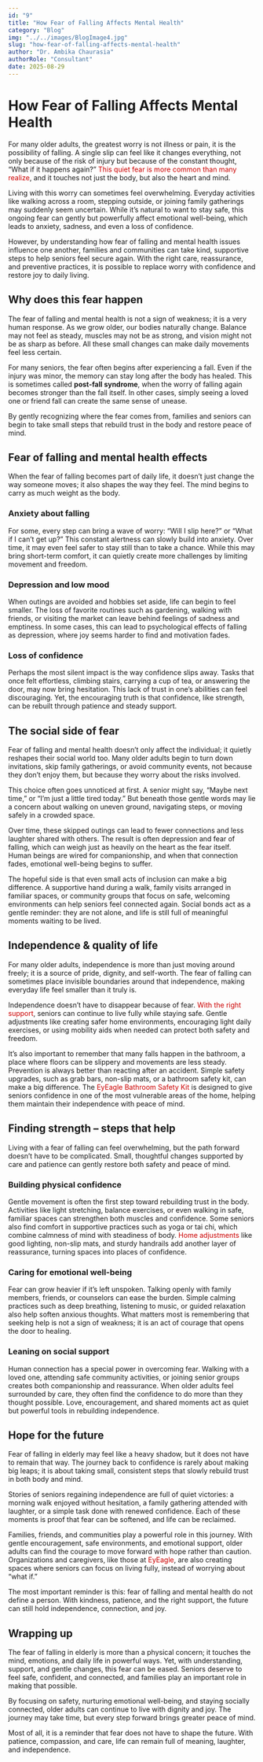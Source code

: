 ```yaml
---
id: "9"
title: "How Fear of Falling Affects Mental Health"
category: "Blog"
img: "../../images/BlogImage4.jpg"
slug: "how-fear-of-falling-affects-mental-health"
author: "Dr. Ambika Chaurasia"
authorRole: "Consultant"
date: 2025-08-29
---
```


# How Fear of Falling Affects Mental Health

For many older adults, the greatest worry is not illness or pain, it is the possibility of falling. A single slip can feel like it changes everything, not only because of the risk of injury but because of the constant thought, “What if it happens again?” <a href="https://eyeagle.ai/blogs/falls-kill-more-seniors-than-you-think" style="color:#CC0000; text-decoration:none;" target="_blank" rel="noopener noreferrer">This quiet fear is more common than many realize</a>, and it touches not just the body, but also the heart and mind.

Living with this worry can sometimes feel overwhelming. Everyday activities like walking across a room, stepping outside, or joining family gatherings may suddenly seem uncertain. While it’s natural to want to stay safe, this ongoing fear can gently but powerfully affect emotional well-being, which leads to anxiety, sadness, and even a loss of confidence.

However, by understanding how fear of falling and mental health issues influence one another, families and communities can take kind, supportive steps to help seniors feel secure again. With the right care, reassurance, and preventive practices, it is possible to replace worry with confidence and restore joy to daily living.

## Why does this fear happen

The fear of falling and mental health is not a sign of weakness; it is a very human response. As we grow older, our bodies naturally change. Balance may not feel as steady, muscles may not be as strong, and vision might not be as sharp as before. All these small changes can make daily movements feel less certain.

For many seniors, the fear often begins after experiencing a fall. Even if the injury was minor, the memory can stay long after the body has healed. This is sometimes called **post-fall syndrome**, when the worry of falling again becomes stronger than the fall itself. In other cases, simply seeing a loved one or friend fall can create the same sense of unease.

By gently recognizing where the fear comes from, families and seniors can begin to take small steps that rebuild trust in the body and restore peace of mind.

## Fear of falling and mental health effects

When the fear of falling becomes part of daily life, it doesn’t just change the way someone moves; it also shapes the way they feel. The mind begins to carry as much weight as the body.

### Anxiety about falling

For some, every step can bring a wave of worry: “Will I slip here?” or “What if I can’t get up?” This constant alertness can slowly build into anxiety. Over time, it may even feel safer to stay still than to take a chance. While this may bring short-term comfort, it can quietly create more challenges by limiting movement and freedom.

### Depression and low mood

When outings are avoided and hobbies set aside, life can begin to feel smaller. The loss of favorite routines such as gardening, walking with friends, or visiting the market can leave behind feelings of sadness and emptiness. In some cases, this can lead to psychological effects of falling as depression, where joy seems harder to find and motivation fades.

### Loss of confidence

Perhaps the most silent impact is the way confidence slips away. Tasks that once felt effortless, climbing stairs, carrying a cup of tea, or answering the door, may now bring hesitation. This lack of trust in one’s abilities can feel discouraging. Yet, the encouraging truth is that confidence, like strength, can be rebuilt through patience and steady support.

## The social side of fear

Fear of falling and mental health doesn’t only affect the individual; it quietly reshapes their social world too. Many older adults begin to turn down invitations, skip family gatherings, or avoid community events, not because they don’t enjoy them, but because they worry about the risks involved.

This choice often goes unnoticed at first. A senior might say, “Maybe next time,” or “I’m just a little tired today.” But beneath those gentle words may lie a concern about walking on uneven ground, navigating steps, or moving safely in a crowded space.

Over time, these skipped outings can lead to fewer connections and less laughter shared with others. The result is often depression and fear of falling, which can weigh just as heavily on the heart as the fear itself. Human beings are wired for companionship, and when that connection fades, emotional well-being begins to suffer.

The hopeful side is that even small acts of inclusion can make a big difference. A supportive hand during a walk, family visits arranged in familiar spaces, or community groups that focus on safe, welcoming environments can help seniors feel connected again. Social bonds act as a gentle reminder: they are not alone, and life is still full of meaningful moments waiting to be lived.

## Independence & quality of life

For many older adults, independence is more than just moving around freely; it is a source of pride, dignity, and self-worth. The fear of falling can sometimes place invisible boundaries around that independence, making everyday life feel smaller than it truly is.

Independence doesn’t have to disappear because of fear.<a href="https://eyeagle.ai/blogs/how-to-ensure-safety-for-parents-living-alone" style="color:#CC0000; text-decoration:none;" target="_blank" rel="noopener noreferrer"> With the right support</a>, seniors can continue to live fully while staying safe. Gentle adjustments like creating safer home environments, encouraging light daily exercises, or using mobility aids when needed can protect both safety and freedom.

It’s also important to remember that many falls happen in the bathroom, a place where floors can be slippery and movements are less steady. Prevention is always better than reacting after an accident. Simple safety upgrades, such as grab bars, non-slip mats, or a bathroom safety kit, can make a big difference. The <a href="https://eyeagle.ai/solution" style="color:#CC0000; text-decoration:none;" target="_blank" rel="noopener noreferrer"> EyEagle Bathroom Safety Kit</a> is designed to give seniors confidence in one of the most vulnerable areas of the home, helping them maintain their independence with peace of mind.

## Finding strength – steps that help

Living with a fear of falling can feel overwhelming, but the path forward doesn’t have to be complicated. Small, thoughtful changes supported by care and patience can gently restore both safety and peace of mind.

### Building physical confidence

Gentle movement is often the first step toward rebuilding trust in the body. Activities like light stretching, balance exercises, or even walking in safe, familiar spaces can strengthen both muscles and confidence. Some seniors also find comfort in supportive practices such as yoga or tai chi, which combine calmness of mind with steadiness of body. <a href="https://eyeagle.ai/blogs/caring-elderly-parents-from-afar" style="color:#CC0000; text-decoration:none;" target="_blank" rel="noopener noreferrer">Home adjustments</a> like good lighting, non-slip mats, and sturdy handrails add another layer of reassurance, turning spaces into places of confidence.

### Caring for emotional well-being

Fear can grow heavier if it’s left unspoken. Talking openly with family members, friends, or counselors can ease the burden. Simple calming practices such as deep breathing, listening to music, or guided relaxation also help soften anxious thoughts. What matters most is remembering that seeking help is not a sign of weakness; it is an act of courage that opens the door to healing.

### Leaning on social support

Human connection has a special power in overcoming fear. Walking with a loved one, attending safe community activities, or joining senior groups creates both companionship and reassurance. When older adults feel surrounded by care, they often find the confidence to do more than they thought possible. Love, encouragement, and shared moments act as quiet but powerful tools in rebuilding independence.

## Hope for the future

Fear of falling in elderly may feel like a heavy shadow, but it does not have to remain that way. The journey back to confidence is rarely about making big leaps; it is about taking small, consistent steps that slowly rebuild trust in both body and mind.

Stories of seniors regaining independence are full of quiet victories: a morning walk enjoyed without hesitation, a family gathering attended with laughter, or a simple task done with renewed confidence. Each of these moments is proof that fear can be softened, and life can be reclaimed.

Families, friends, and communities play a powerful role in this journey. With gentle encouragement, safe environments, and emotional support, older adults can find the courage to move forward with hope rather than caution. Organizations and caregivers, like those at <a href="https://eyeagle.ai/" style="color:#CC0000; text-decoration:none;" target="_blank" rel="noopener noreferrer">EyEagle</a>, are also creating spaces where seniors can focus on living fully, instead of worrying about “what if.”

The most important reminder is this: fear of falling and mental health do not define a person. With kindness, patience, and the right support, the future can still hold independence, connection, and joy.

## Wrapping up

The fear of falling in elderly is more than a physical concern; it touches the mind, emotions, and daily life in powerful ways. Yet, with understanding, support, and gentle changes, this fear can be eased. Seniors deserve to feel safe, confident, and connected, and families play an important role in making that possible.

By focusing on safety, nurturing emotional well-being, and staying socially connected, older adults can continue to live with dignity and joy. The journey may take time, but every step forward brings greater peace of mind.

Most of all, it is a reminder that fear does not have to shape the future. With patience, compassion, and care, life can remain full of meaning, laughter, and independence.
